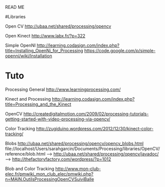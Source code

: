 READ ME

#Libraries

Open CV
http://ubaa.net/shared/processing/opencv

Open Kinect
http://www.labx.fr/?p=322

Simple OpenNI
http://learning.codasign.com/index.php?title=Installing_OpenNi_for_Processing
https://code.google.com/p/simple-openni/wiki/Installation


# Tuto

Processing General
http://www.learningprocessing.com/

Kinect and Processing
http://learning.codasign.com/index.php?title=Processing_and_the_Kinect

OpenCV
http://createdigitalmotion.com/2009/02/processing-tutorials-getting-started-with-video-processing-via-opencv/

Color Tracking
http://zugiduino.wordpress.com/2012/12/30/kinect-color-tracking/

Blobs 
http://ubaa.net/shared/processing/opencv/opencv_blobs.html
file://localhost/Users/sarahgarcin/Documents/Processing/libraries/OpenCV/reference/blob.html
--> http://ubaa.net/shared/processing/opencv/javadoc/
--> http://thefactoryfactory.com/wordpress/?p=1012

Blob and Color Tracking
http://www.mon-club-elec.fr/pmwiki_mon_club_elec/pmwiki.php?n=MAIN.OutilsProcessingOpenCVSuiviBalle